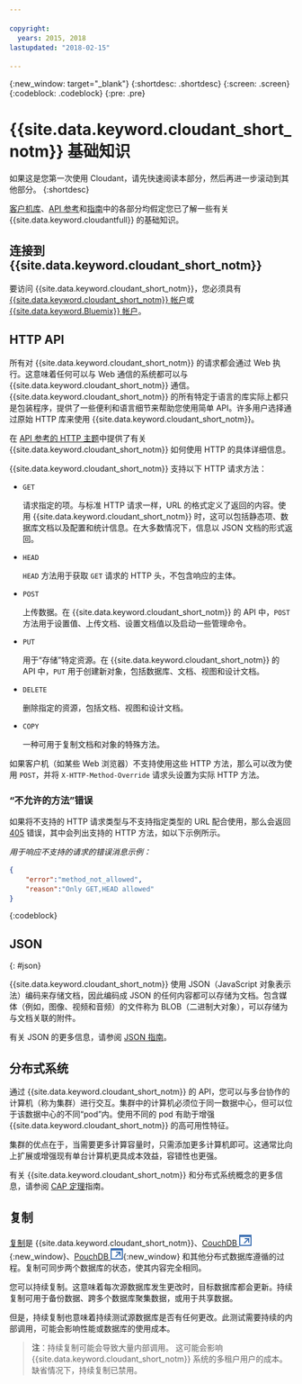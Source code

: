 ```yaml
---

copyright:
  years: 2015, 2018
lastupdated: "2018-02-15"

---
```


{:new_window: target="_blank"}
{:shortdesc: .shortdesc}
{:screen: .screen}
{:codeblock: .codeblock}
{:pre: .pre}

# {{site.data.keyword.cloudant_short_notm}} 基础知识

如果这是您第一次使用 Cloudant，请先快速阅读本部分，然后再进一步滚动到其他部分。
{:shortdesc}

[客户机库](../libraries/index.html#-client-libraries)、[API 参考](../api/index.html#-api-reference)和[指南](../guides/acurl.html#authorized-curl-acurl-)中的各部分均假定您已了解一些有关 {{site.data.keyword.cloudantfull}} 的基础知识。

## 连接到 {{site.data.keyword.cloudant_short_notm}}

要访问 {{site.data.keyword.cloudant_short_notm}}，您必须具有 [{{site.data.keyword.cloudant_short_notm}} 帐户](../api/account.html)或 [{{site.data.keyword.Bluemix}} 帐户](../offerings/bluemix.html)。

## HTTP API

所有对 {{site.data.keyword.cloudant_short_notm}} 的请求都会通过 Web 执行。这意味着任何可以与 Web 通信的系统都可以与 {{site.data.keyword.cloudant_short_notm}} 通信。{{site.data.keyword.cloudant_short_notm}} 的所有特定于语言的库实际上都只是包装程序，提供了一些便利和语言细节来帮助您使用简单 API。许多用户选择通过原始 HTTP 库来使用 {{site.data.keyword.cloudant_short_notm}}。

在 [API 参考的 HTTP 主题](../api/http.html)中提供了有关 {{site.data.keyword.cloudant_short_notm}} 如何使用 HTTP 的具体详细信息。

{{site.data.keyword.cloudant_short_notm}} 支持以下 HTTP 请求方法：

-   `GET`

    请求指定的项。与标准 HTTP 请求一样，URL 的格式定义了返回的内容。使用 {{site.data.keyword.cloudant_short_notm}} 时，这可以包括静态项、数据库文档以及配置和统计信息。在大多数情况下，信息以 JSON 文档的形式返回。

-   `HEAD`

    `HEAD` 方法用于获取 `GET` 请求的 HTTP 头，不包含响应的主体。

-   `POST`

    上传数据。在 {{site.data.keyword.cloudant_short_notm}} 的 API 中，`POST` 方法用于设置值、上传文档、设置文档值以及启动一些管理命令。

-   `PUT`

    用于“存储”特定资源。在 {{site.data.keyword.cloudant_short_notm}} 的 API 中，`PUT` 用于创建新对象，包括数据库、文档、视图和设计文档。

-   `DELETE`

    删除指定的资源，包括文档、视图和设计文档。

-   `COPY`

    一种可用于复制文档和对象的特殊方法。

如果客户机（如某些 Web 浏览器）不支持使用这些 HTTP 方法，那么可以改为使用 `POST`，并将 `X-HTTP-Method-Override` 请求头设置为实际 HTTP 方法。

### “不允许的方法”错误

如果将不支持的 HTTP 请求类型与不支持指定类型的 URL 配合使用，那么会返回 [405](../api/http.html#405) 错误，其中会列出支持的 HTTP 方法，如以下示例所示。

_用于响应不支持的请求的错误消息示例：_

```json
{
    "error":"method_not_allowed",
    "reason":"Only GET,HEAD allowed"
}
```
{:codeblock}

## JSON
{: #json}

{{site.data.keyword.cloudant_short_notm}} 使用 JSON（JavaScript 对象表示法）编码来存储文档，因此编码成 JSON 的任何内容都可以存储为文档。包含媒体（例如，图像、视频和音频）的文件称为 BLOB（二进制大对象），可以存储为与文档关联的附件。

有关 JSON 的更多信息，请参阅 [JSON 指南](../guides/json.html)。

<div id="distributed"></div>

## 分布式系统

通过 {{site.data.keyword.cloudant_short_notm}} 的 API，您可以与多台协作的计算机（称为集群）进行交互。集群中的计算机必须位于同一数据中心，但可以位于该数据中心的不同“pod”内。使用不同的 pod 有助于增强 {{site.data.keyword.cloudant_short_notm}} 的高可用性特征。

集群的优点在于，当需要更多计算容量时，只需添加更多计算机即可。这通常比向上扩展或增强现有单台计算机更具成本效益，容错性也更强。

有关 {{site.data.keyword.cloudant_short_notm}} 和分布式系统概念的更多信息，请参阅 [CAP 定理](../guides/cap_theorem.html)指南。

## 复制

[复制](../api/replication.html)是 {{site.data.keyword.cloudant_short_notm}}、[CouchDB ![外部链接图标](../images/launch-glyph.svg "外部链接图标")](http://couchdb.apache.org/){:new_window}、[PouchDB ![外部链接图标](../images/launch-glyph.svg "外部链接图标")](http://pouchdb.com/){:new_window} 和其他分布式数据库遵循的过程。复制可同步两个数据库的状态，使其内容完全相同。

您可以持续复制。这意味着每次源数据库发生更改时，目标数据库都会更新。持续复制可用于备份数据、跨多个数据库聚集数据，或用于共享数据。

但是，持续复制也意味着持续测试源数据库是否有任何更改。此测试需要持续的内部调用，可能会影响性能或数据库的使用成本。

>   **注**：持续复制可能会导致大量内部调用。
    这可能会影响 {{site.data.keyword.cloudant_short_notm}} 系统的多租户用户的成本。
    缺省情况下，持续复制已禁用。

